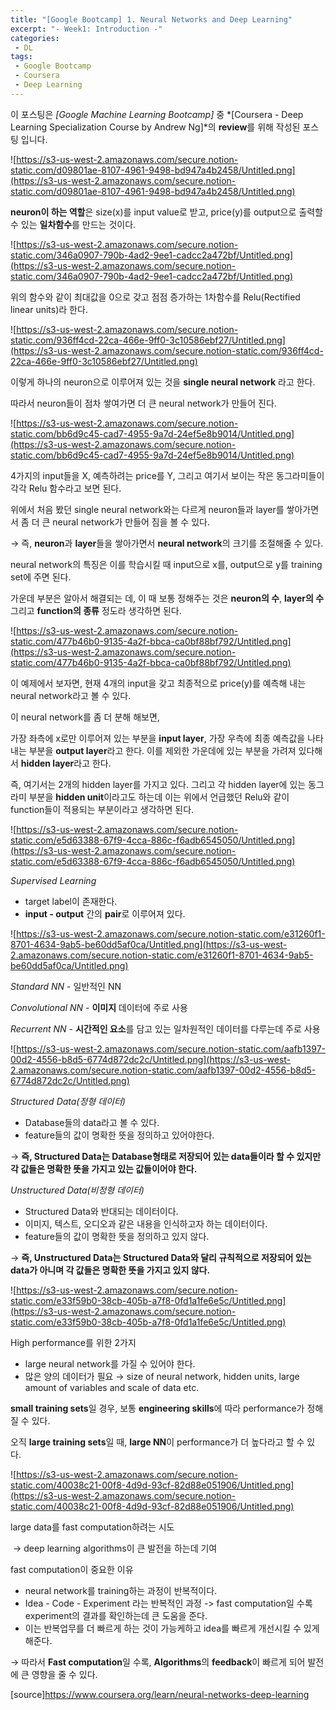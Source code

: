 ```yaml
---
title: "[Google Bootcamp] 1. Neural Networks and Deep Learning"
excerpt: "- Week1: Introduction -"
categories:
 - DL
tags:
 - Google Bootcamp
 - Coursera
 - Deep Learning
---
```


이 포스팅은 *[Google Machine Learning Bootcamp]* 중 *[Coursera - Deep Learning Specialization Course by Andrew Ng]*의 **review**를 위해 작성된 포스팅 입니다.

![https://s3-us-west-2.amazonaws.com/secure.notion-static.com/d09801ae-8107-4961-9498-bd947a4b2458/Untitled.png](https://s3-us-west-2.amazonaws.com/secure.notion-static.com/d09801ae-8107-4961-9498-bd947a4b2458/Untitled.png)

**neuron이 하는 역할**은 size(x)를 input value로 받고,  price(y)를 output으로 출력할 수 있는 **일차함수**를 만드는 것이다.

![https://s3-us-west-2.amazonaws.com/secure.notion-static.com/346a0907-790b-4ad2-9ee1-cadcc2a472bf/Untitled.png](https://s3-us-west-2.amazonaws.com/secure.notion-static.com/346a0907-790b-4ad2-9ee1-cadcc2a472bf/Untitled.png)

위의 함수와 같이 최대값을 0으로 갖고 점점 증가하는 1차함수를 Relu(Rectified linear units)라 한다.

![https://s3-us-west-2.amazonaws.com/secure.notion-static.com/936ff4cd-22ca-466e-9ff0-3c10586ebf27/Untitled.png](https://s3-us-west-2.amazonaws.com/secure.notion-static.com/936ff4cd-22ca-466e-9ff0-3c10586ebf27/Untitled.png)

이렇게 하나의 neuron으로 이루어져 있는 것을 **single neural network** 라고 한다.

따라서 neuron들이 점차 쌓여가면 더 큰 neural network가 만들어 진다.

![https://s3-us-west-2.amazonaws.com/secure.notion-static.com/bb6d9c45-cad7-4955-9a7d-24ef5e8b9014/Untitled.png](https://s3-us-west-2.amazonaws.com/secure.notion-static.com/bb6d9c45-cad7-4955-9a7d-24ef5e8b9014/Untitled.png)

4가지의 input들을 X, 예측하려는 price를 Y, 그리고 여기서 보이는 작은 동그라미들이 각각 Relu 함수라고 보면 된다.

위에서 처음 봤던 single neural network와는 다르게 neuron들과 layer를 쌓아가면서 좀 더 큰 neural network가 만들어 짐을 볼 수 있다.

→ 즉, **neuron**과 **layer**들을 쌓아가면서 **neural network**의 크기를 조절해줄 수 있다.

neural network의 특징은 이를 학습시킬 때 input으로 x를, output으로 y를 training set에 주면 된다.

가운데 부분은 알아서 해결되는 데, 이 때 보통 정해주는 것은 **neuron의 수**, **layer의 수** 그리고 **function의 종류** 정도라 생각하면 된다.

![https://s3-us-west-2.amazonaws.com/secure.notion-static.com/477b46b0-9135-4a2f-bbca-ca0bf88bf792/Untitled.png](https://s3-us-west-2.amazonaws.com/secure.notion-static.com/477b46b0-9135-4a2f-bbca-ca0bf88bf792/Untitled.png)

이 예제에서 보자면, 현재 4개의 input을 갖고 최종적으로 price(y)를 예측해 내는 neural network라고 볼 수 있다.

이 neural network를 좀 더 분해 해보면,

가장 좌측에 x로만 이루어져 있는 부분을 **input layer**, 가장 우측에 최종 예측값을 나타내는 부분을 **output layer**라고 한다. 이를 제외한 가운데에 있는 부분을 가려져 있다해서 **hidden layer**라고 한다.

즉, 여기서는 2개의 hidden layer를 가지고 있다. 그리고 각 hidden layer에 있는 동그라미 부분을 **hidden unit**이라고도 하는데 이는 위에서 언급했던 Relu와 같이 function들이 적용되는 부분이라고 생각하면 된다.

![https://s3-us-west-2.amazonaws.com/secure.notion-static.com/e5d63388-67f9-4cca-886c-f6adb6545050/Untitled.png](https://s3-us-west-2.amazonaws.com/secure.notion-static.com/e5d63388-67f9-4cca-886c-f6adb6545050/Untitled.png)

*Supervised Learning*

- target label이 존재한다.
- **input - output** 간의 **pair**로 이루어져 있다.

![https://s3-us-west-2.amazonaws.com/secure.notion-static.com/e31260f1-8701-4634-9ab5-be60dd5af0ca/Untitled.png](https://s3-us-west-2.amazonaws.com/secure.notion-static.com/e31260f1-8701-4634-9ab5-be60dd5af0ca/Untitled.png)

*Standard NN* - 일반적인 NN

*Convolutional NN* - **이미지** 데이터에 주로 사용

*Recurrent NN* - **시간적인 요소**를 담고 있는 일차원적인 데이터를 다루는데 주로 사용

![https://s3-us-west-2.amazonaws.com/secure.notion-static.com/aafb1397-00d2-4556-b8d5-6774d872dc2c/Untitled.png](https://s3-us-west-2.amazonaws.com/secure.notion-static.com/aafb1397-00d2-4556-b8d5-6774d872dc2c/Untitled.png)

*Structured Data(정형 데이터)*

- Database들의 data라고 볼 수 있다.
- feature들의 값이 명확한 뜻을 정의하고 있어야한다.

→ **즉, Structured Data는 Database형태로 저장되어 있는 data들이라 할 수 있지만 각 값들은 명확한 뜻을 가지고 있는 값들이어야 한다.**

*Unstructured Data(비정형 데이터)*

- Structured Data와 반대되는 데이터이다.
- 이미지, 텍스트, 오디오과 같은 내용을 인식하고자 하는 데이터이다.
- feature들의 값이 명확한 뜻을 정의하고 있지 않다.

→ **즉, Unstructured Data는 Structured Data와 달리 규칙적으로 저장되어 있는 data가 아니며 각 값들은 명확한 뜻을 가지고 있지 않다.**

![https://s3-us-west-2.amazonaws.com/secure.notion-static.com/e33f59b0-38cb-405b-a7f8-0fd1a1fe6e5c/Untitled.png](https://s3-us-west-2.amazonaws.com/secure.notion-static.com/e33f59b0-38cb-405b-a7f8-0fd1a1fe6e5c/Untitled.png)

High performance를 위한 2가지

- large neural network를 가질 수 있어야 한다.
- 많은 양의 데이터가 필요 → size of neural network, hidden units, large amount of variables and scale of data etc.

**small training sets**일 경우, 보통 **engineering skills**에 따라 performance가 정해질 수 있다.

오직 **large training sets**일 때, **large NN**이 performance가 더 높다라고 할 수 있다.

![https://s3-us-west-2.amazonaws.com/secure.notion-static.com/40038c21-00f8-4d9d-93cf-82d88e051906/Untitled.png](https://s3-us-west-2.amazonaws.com/secure.notion-static.com/40038c21-00f8-4d9d-93cf-82d88e051906/Untitled.png)

large data를 fast computation하려는 시도 

​					→ deep learning algorithms이 큰 발전을 하는데 기여

fast computation이 중요한 이유

- neural network를 training하는 과정이 반복적이다.
- Idea - Code - Experiment 라는 반복적인 과정 -> fast computation일 수록 experiment의 결과를 확인하는데 큰 도움을 준다.
- 이는 반복업무를 더 빠르게 하는 것이 가능케하고 idea를 빠르게 개선시킬 수 있게 해준다.

→ 따라서 **Fast computation**일 수록, **Algorithms**의 **feedback**이 빠르게 되어 발전에 큰 영향을 줄 수 있다.



[source]https://www.coursera.org/learn/neural-networks-deep-learning
